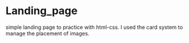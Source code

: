 # Landing_page
simple landing page to practice with html-css. 
I used the card system to manage the placement of images. 
